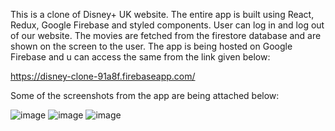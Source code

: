 This is a clone of Disney+ UK website. The entire app is built using React, Redux, Google Firebase and styled components. User can log in and log out of our website. The movies are fetched from the firestore database and are shown on the screen to the user. The app is being hosted on Google Firebase and u can access the same from the link given below:

https://disney-clone-91a8f.firebaseapp.com/

Some of the screenshots from the app are being attached below:

![image](https://user-images.githubusercontent.com/83940432/139893339-5414a605-22fc-413e-a580-3dee5270604c.png)
![image](https://user-images.githubusercontent.com/83940432/139894013-06495dbc-d388-4a53-9a79-9b5607d3ae9d.png)
![image](https://user-images.githubusercontent.com/83940432/139894302-458c899a-aadd-4b70-9b65-4530dfaf4b0c.png)



